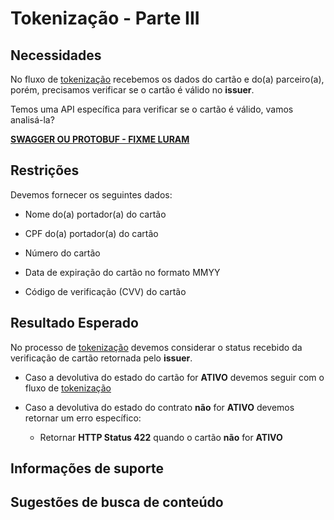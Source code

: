 # Tokenização - Parte III

## Necessidades

No fluxo de [tokenização](005-tokenizacao-parte-I.md) recebemos os dados do cartão e do(a) parceiro(a), porém, precisamos 
verificar se o cartão é válido no **issuer**.

Temos uma API específica para verificar se o cartão é válido, vamos analisá-la?

**[SWAGGER OU PROTOBUF - FIXME LURAM]()**
   
## Restrições

Devemos fornecer os seguintes dados:

- Nome do(a) portador(a) do cartão

- CPF do(a) portador(a) do cartão

- Número do cartão

- Data de expiração do cartão no formato MMYY

- Código de verificação (CVV) do cartão

## Resultado Esperado

No processo de [tokenização](005-tokenizacao-parte-I.md) devemos considerar o status recebido da verificação de cartão 
retornada pelo **issuer**.

- Caso a devolutiva do estado do cartão for **ATIVO** devemos seguir com o fluxo de [tokenização](005-tokenizacao-parte-I.md)

- Caso a devolutiva do estado do contrato **não** for **ATIVO** devemos retornar um erro específico:
                                                                        
    - Retornar **HTTP Status 422** quando o cartão **não** for **ATIVO**

## Informações de suporte

## Sugestões de busca de conteúdo